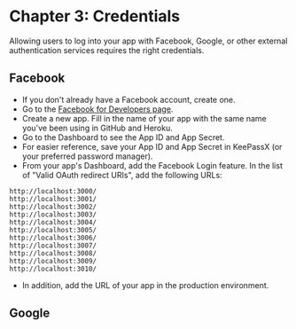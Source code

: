 # Chapter 3: Credentials

Allowing users to log into your app with Facebook, Google, or other external authentication services requires the right credentials.

## Facebook
* If you don't already have a Facebook account, create one.
* Go to the [Facebook for Developers page](https://developers.facebook.com/).
* Create a new app.  Fill in the name of your app with the same name you've been using in GitHub and Heroku.
* Go to the Dashboard to see the App ID and App Secret.
* For easier reference, save your App ID and App Secret in KeePassX (or your preferred password manager).
* From your app's Dashboard, add the Facebook Login feature.  In the list of "Valid OAuth redirect URIs", add the following URLs:
```
http://localhost:3000/
http://localhost:3001/
http://localhost:3002/
http://localhost:3003/
http://localhost:3004/
http://localhost:3005/
http://localhost:3006/
http://localhost:3007/
http://localhost:3008/
http://localhost:3009/
http://localhost:3010/
```
* In addition, add the URL of your app in the production environment.

## Google
